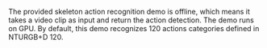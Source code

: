 The provided skeleton action recognition demo is offline, which means it takes a video clip as input and return the action detection. The demo runs on GPU. By default, this demo recognizes 120 actions categories defined in NTURGB+D 120.
